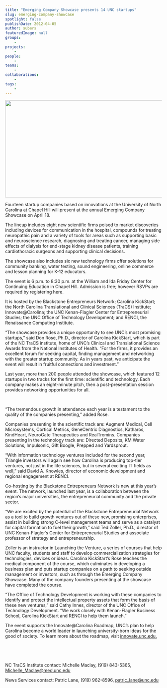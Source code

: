 ```yaml
---
title: "Emerging Company Showcase presents 14 UNC startups"
slug: emerging-company-showcase
spotlight: false
publishDate: 2012-04-05
author: subers
featuredImage: null
groups:
    - 
projects:
    - 
people:
    - 
teams: 
    - 
collaborations:
    - 
tags:
    -
---
```

<a href="https://www.renci.org/wp-content/uploads/2012/04/innovation-img.jpg"><img class="size-large wp-image-12067 alignleft" title="innovation-img" alt="" src="https://www.renci.org/wp-content/uploads/2013/11/innovation-img.jpg" width="640" height="311" /></a>

Fourteen startup companies based on innovations at the University of North Carolina at Chapel Hill will present at the annual Emerging Company Showcase on April 18.

<!--more-->

The lineup includes eight new scientific firms poised to market discoveries including devices for communication in the hospital, compounds for treating neuropathic pain and a variety of tools for areas such as supporting basic and neuroscience research, diagnosing and treating cancer, managing side effects of dialysis for end-stage kidney disease patients, training cardiothoracic surgeons and supporting clinical decisions.

The showcase also includes six new technology firms offer solutions for community banking, water testing, sound engineering, online commerce and lesson planning for K-12 educators.

The event is 6 p.m. to 8:30 p.m. at the William and Ida Friday Center for Continuing Education in Chapel Hill. Admission is free; however RSVPs are required by registering here.

It is hosted by the Blackstone Entrepreneurs Network; Carolina KickStart; the North Carolina Translational and Clinical Sciences (TraCS) Institute; Innovate@Carolina; the UNC Kenan-Flagler Center for Entrepreneurial Studies; the UNC Office of Technology Development; and RENCI, the Renaissance Computing Institute.

“The showcase provides a unique opportunity to see UNC’s most promising startups,” said Don Rose, Ph.D., director of Carolina KickStart, which is part of the NC TraCS institute, home of UNC’s Clinical and Translational Science Awards from the National Institutes of Health. “For the firms, it provides an excellent forum for seeking capital, finding management and networking with the greater startup community. As in years past, we anticipate the event will result in fruitful connections and investment.”

Last year, more than 200 people attended the showcase, which featured 12 startups in two tracks for the first time: scientific and technology. Each company makes an eight-minute pitch, then a post-presentation session provides networking opportunities for all.

&nbsp;

“The tremendous growth in attendance each year is a testament to the quality of the companies presenting,” added Rose.

Companies presenting in the scientific track are: Augment Medical, Cell Microsystems, Cortical Metrics, GeneCentric Diagnostics, Katharos, KindHeart, NeuroGate Therapeutics and RealTromins. Companies presenting in the technology track are: Directed Deposits, KM Water Solutions, Impulsonic, Gift Boogle, Prepped and Yardsprout.

“With information technology ventures included for the second year, Triangle investors will again see how Carolina is producing top-tier ventures, not just in the life sciences, but in several exciting IT fields as well,” said David A. Knowles, director of economic development and regional engagement at RENCI.

Co-hosting by the Blackstone Entrepreneurs Network is new at this year’s event. The network, launched last year, is a collaboration between the region’s major universities, the entrepreneurial community and the private sector.

“We are excited by the potential of the Blackstone Entrepreneurial Network as a tool to build growth ventures out of these new, promising enterprises, assist in building strong C-level management teams and serve as a catalyst for capital formation to fuel their growth,” said Ted Zoller, Ph.D., director of UNC Kenan-Flagler’s Center for Entrepreneurial Studies and associate professor of strategy and entrepreneurship.

Zoller is an instructor in Launching the Venture, a series of courses that help UNC faculty, students and staff to develop commercialization strategies for technologies, devices or ideas. Carolina KickStart’s Rose teaches the medical component of the course, which culminates in developing a business plan and puts startup companies on a path to seeking outside management or investors, such as through the Emerging Company Showcase. Many of the company founders presenting at the showcase have completed the course.

“The Office of Technology Development is working with these companies to identify and protect the intellectual property assets that form the basis of these new ventures,” said Cathy Innes, director of the UNC Office of Technology Development. “We work closely with Kenan-Flagler Business School, Carolina KickStart and RENCI to help them launch.”

The event supports the Innovate@Carolina Roadmap, UNC’s plan to help Carolina become a world leader in launching university-born ideas for the good of society. To learn more about the roadmap, visit <a href="http://innovate.unc.edu">innovate.unc.edu.</a>

&nbsp;

&nbsp;

NC TraCS Institute contact: Michelle Maclay, (919) 843-5365, Michelle_Maclay@med.unc.edu

News Services contact: Patric Lane, (919) 962-8596, <a href="mailto:patric_lane@unc.edu">patric_lane@unc.edu</a>

<!-- old tags
    ["Carolina Launch Pad","Emerging Company Showcase","Impulsonic","Innovation"]
-->
